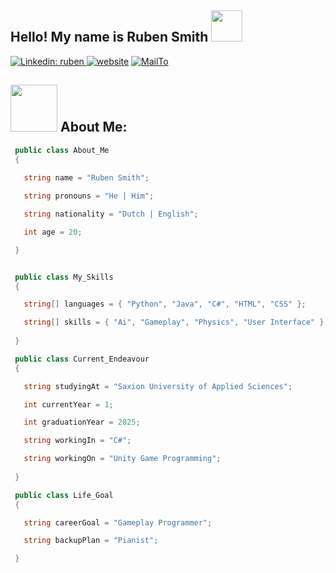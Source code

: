
<h2>Hello! My name is Ruben Smith <img src="https://thumbs.gfycat.com/ImaginativeIndolentIrishsetter-max-1mb.gif" width="50"></h2>



[![Linkedin: ruben](https://img.shields.io/badge/-Ruben-blue?style=for-the-badge&logo=Linkedin&logoColor=white&link=https://www.linkedin.com/in/anmol-p-singh/) ](https://www.linkedin.com/in/ruben-smith-068752209/)
[![website](https://img.shields.io/badge/Portfolio-46a2f1.svg?&style=for-the-badge&logo=Google-Chrome&logoColor=white&link=https://anmolsingh.me/)](https://haventmadeityet.com/)
[![MailTo](https://img.shields.io/badge/Gmail-D14836?style=for-the-badge&logo=gmail&logoColor=white)](mailto:rubenalexandersmith@gmail.com)





## <img src="https://thumbs.gfycat.com/KaleidoscopicCompleteBlackfootedferret-max-1mb.gif" width="75"> About Me:   

 ```csharp
  public class About_Me
  {
  
    string name = "Ruben Smith";

    string pronouns = "He | Him";

    string nationality = "Dutch | English";

    int age = 20;

  }


  public class My_Skills
  {

    string[] languages = { "Python", "Java", "C#", "HTML", "CSS" };

    string[] skills = { "Ai", "Gameplay", "Physics", "User Interface" };
    
  }

  public class Current_Endeavour
  {

    string studyingAt = "Saxion University of Applied Sciences";

    int currentYear = 1;

    int graduationYear = 2025;

    string workingIn = "C#";

    string workingOn = "Unity Game Programming";
    
  }

  public class Life_Goal
  {

    string careerGoal = "Gameplay Programmer";

    string backupPlan = "Pianist";

  }


```
